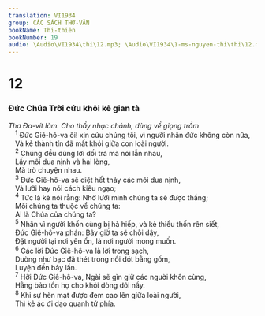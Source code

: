 ```yaml
---
translation: VI1934
group: CÁC SÁCH THƠ-VĂN
bookName: Thi-thiên 
bookNumber: 19
audio: \Audio\VI1934\thi\12.mp3; \Audio\VI1934\1-ms-nguyen-thi\thi\12.mp3
---
```


<div class="title"><h1>12</h1><h3>Đức Chúa Trời cứu khỏi kẻ gian tà</h3><i>Thơ Đa-vít làm. Cho thầy nhạc chánh, dùng về giọng trầm</i></div>
<span class="verse thi_12_1"> <sup>1</sup> Đức Giê-hô-va ôi! xin cứu chúng tôi, vì người nhân đức không còn nữa, <br/> Và kẻ thành tín đã mất khỏi giữa con loài người. <br/></span>
<span class="verse thi_12_2"> <sup>2</sup> Chúng đều dùng lời dối trá mà nói lẫn nhau, <br/> Lấy môi dua nịnh và hai lòng, <br/> Mà trò chuyện nhau. <br/></span>
<span class="verse thi_12_3"> <sup>3</sup> Đức Giê-hô-va sẽ diệt hết thảy các môi dua nịnh, <br/> Và lưỡi hay nói cách kiêu ngạo; <br/></span>
<span class="verse thi_12_4"> <sup>4</sup> Tức là kẻ nói rằng: Nhờ lưỡi mình chúng ta sẽ được thắng; <br/> Môi chúng ta thuộc về chúng ta: <br/> Ai là Chúa của chúng ta? <br/></span>
<span class="verse thi_12_5"> <sup>5</sup> Nhân vì người khốn cùng bị hà hiếp, và kẻ thiếu thốn rên siết, <br/> Đức Giê-hô-va phán: Bây giờ ta sẽ chỗi dậy, <br/> Đặt người tại nơi yên ổn, là nơi người mong muốn. <br/></span>
<span class="verse thi_12_6"> <sup>6</sup> Các lời Đức Giê-hô-va là lời trong sạch, <br/> Dường như bạc đã thét trong nồi dót bằng gốm, <br/> Luyện đến bảy lần. <br/></span>
<span class="verse thi_12_7"> <sup>7</sup> Hỡi Đức Giê-hô-va, Ngài sẽ gìn giữ các người khốn cùng, <br/> Hằng bảo tồn họ cho khỏi dòng dõi nầy. <br/></span>
<span class="verse thi_12_8"> <sup>8</sup> Khi sự hèn mạt được đem cao lên giữa loài người, <br/> Thì kẻ ác đi dạo quanh tứ phía. <br/></span>
